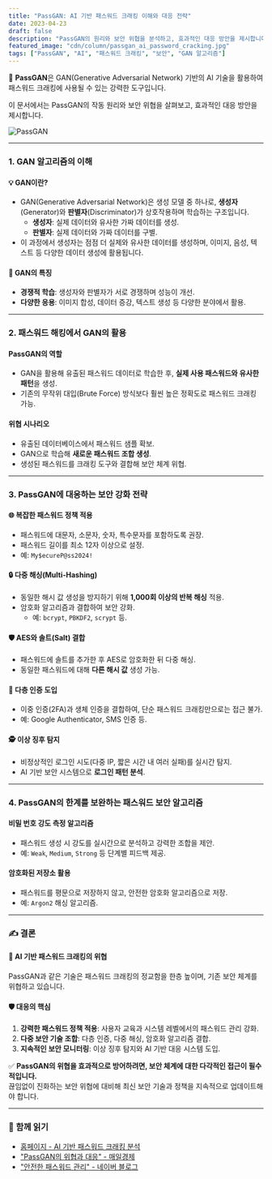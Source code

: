 ```yaml
---
title: "PassGAN: AI 기반 패스워드 크래킹 이해와 대응 전략"
date: 2023-04-23
draft: false
description: "PassGAN의 원리와 보안 위협을 분석하고, 효과적인 대응 방안을 제시합니다."
featured_image: "cdn/column/passgan_ai_password_cracking.jpg"
tags: ["PassGAN", "AI", "패스워드 크래킹", "보안", "GAN 알고리즘"]
---
```


🤖 **PassGAN**은 GAN(Generative Adversarial Network) 기반의 AI 기술을 활용하여 패스워드 크래킹에 사용될 수 있는 강력한 도구입니다.  

이 문서에서는 PassGAN의 작동 원리와 보안 위협을 살펴보고, 효과적인 대응 방안을 제시합니다.

<!--more-->

![PassGAN](https://blog.plura.io/cdn/column/passgan_ai_password_cracking.jpg)

---

### 1. **GAN 알고리즘의 이해**
#### 💡 GAN이란?
- GAN(Generative Adversarial Network)은 생성 모델 중 하나로, **생성자**(Generator)와 **판별자**(Discriminator)가 상호작용하며 학습하는 구조입니다.
  - **생성자**: 실제 데이터와 유사한 가짜 데이터를 생성.
  - **판별자**: 실제 데이터와 가짜 데이터를 구별.
- 이 과정에서 생성자는 점점 더 실제와 유사한 데이터를 생성하며, 이미지, 음성, 텍스트 등 다양한 데이터 생성에 활용됩니다.

#### 🔑 GAN의 특징
- **경쟁적 학습**: 생성자와 판별자가 서로 경쟁하며 성능이 개선.
- **다양한 응용**: 이미지 합성, 데이터 증강, 텍스트 생성 등 다양한 분야에서 활용.

---

### 2. **패스워드 해킹에서 GAN의 활용**
#### PassGAN의 역할
- GAN을 활용해 유출된 패스워드 데이터로 학습한 후, **실제 사용 패스워드와 유사한 패턴**을 생성.
- 기존의 무작위 대입(Brute Force) 방식보다 훨씬 높은 정확도로 패스워드 크래킹 가능.

#### 위협 시나리오
- 유출된 데이터베이스에서 패스워드 샘플 확보.
- GAN으로 학습해 **새로운 패스워드 조합 생성**.
- 생성된 패스워드를 크래킹 도구와 결합해 보안 체계 위협.

---

### 3. **PassGAN에 대응하는 보안 강화 전략**
#### 🌐 **복잡한 패스워드 정책 적용**
- 패스워드에 대문자, 소문자, 숫자, 특수문자를 포함하도록 권장.
- 패스워드 길이를 최소 12자 이상으로 설정.
- 예: `My$ecureP@ss2024!`

#### 🔒 **다중 해싱(Multi-Hashing)**
- 동일한 해시 값 생성을 방지하기 위해 **1,000회 이상의 반복 해싱** 적용.
- 암호화 알고리즘과 결합하여 보안 강화.
  - 예: `bcrypt`, `PBKDF2`, `scrypt` 등.

#### 🛡️ **AES와 솔트(Salt) 결합**
- 패스워드에 솔트를 추가한 후 AES로 암호화한 뒤 다중 해싱.
- 동일한 패스워드에 대해 **다른 해시 값** 생성 가능.

#### 🔑 **다층 인증 도입**
- 이중 인증(2FA)과 생체 인증을 결합하여, 단순 패스워드 크래킹만으로는 접근 불가.
- 예: Google Authenticator, SMS 인증 등.

#### 🕵️ **이상 징후 탐지**
- 비정상적인 로그인 시도(다중 IP, 짧은 시간 내 여러 실패)를 실시간 탐지.
- AI 기반 보안 시스템으로 **로그인 패턴 분석**.

---

### 4. **PassGAN의 한계를 보완하는 패스워드 보안 알고리즘**
#### 비밀 번호 강도 측정 알고리즘
- 패스워드 생성 시 강도를 실시간으로 분석하고 강력한 조합을 제안.
- 예: `Weak`, `Medium`, `Strong` 등 단계별 피드백 제공.

#### 암호화된 저장소 활용
- 패스워드를 평문으로 저장하지 않고, 안전한 암호화 알고리즘으로 저장.
- 예: `Argon2` 해싱 알고리즘.

---

### ✍️ 결론
#### 🔑 AI 기반 패스워드 크래킹의 위협
PassGAN과 같은 기술은 패스워드 크래킹의 정교함을 한층 높이며, 기존 보안 체계를 위협하고 있습니다.

#### 🛡️ 대응의 핵심
1. **강력한 패스워드 정책 적용**: 사용자 교육과 시스템 레벨에서의 패스워드 관리 강화.
2. **다중 보안 기술 조합**: 다층 인증, 다중 해싱, 암호화 알고리즘 결합.
3. **지속적인 보안 모니터링**: 이상 징후 탐지와 AI 기반 대응 시스템 도입.

✅ **PassGAN의 위협을 효과적으로 방어하려면, 보안 체계에 대한 다각적인 접근이 필수적입니다.**  
끊임없이 진화하는 보안 위협에 대비해 최신 보안 기술과 정책을 지속적으로 업데이트해야 합니다.

---

### 📖 **함께 읽기**
- [홈페이지 - AI 기반 패스워드 크래킹 분석](https://www.homesecurityheroes.com/ai-password-cracking/)
- ["PassGAN의 위협과 대응" - 매일경제](https://www.mk.co.kr/news/it/10709944)
- ["안전한 패스워드 관리" - 네이버 블로그](https://d2.naver.com/helloworld/318732)
